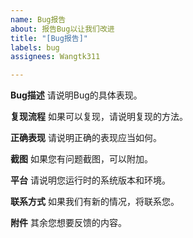 ```yaml
---
name: Bug报告
about: 报告Bug以让我们改进
title: "[Bug报告]"
labels: bug
assignees: Wangtk311

---
```


**Bug描述**
请说明Bug的具体表现。

**复现流程**
如果可以复现，请说明复现的方法。

**正确表现**
请说明正确的表现应当如何。

**截图**
如果您有问题截图，可以附加。

**平台**
请说明您运行时的系统版本和环境。

**联系方式**
如果我们有新的情况，将联系您。

**附件**
其余您想要反馈的内容。
